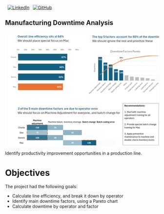&nbsp;
[![LinkedIn](https://img.shields.io/badge/LinkedIn-Tudor%20Olariu-blue?logo=linkedin&logoColor=white)](https://www.linkedin.com/in/tudor-olariu/)
&nbsp;
[![GitHub](https://img.shields.io/badge/GitHub-Tudor%20Olariu-black?logo=github&logoColor=white)](https://github.com/Teebawr)

## Manufacturing Downtime Analysis

![Screenshot](Dashboard.png)

Identify productivity improvement opportunities in a production line.

# Objectives

The project had the following goals:

- Calculate line efficiency, and break it down by operator
- Identify main downtime factors, using a Pareto chart
- Calculate downtime by operator and factor